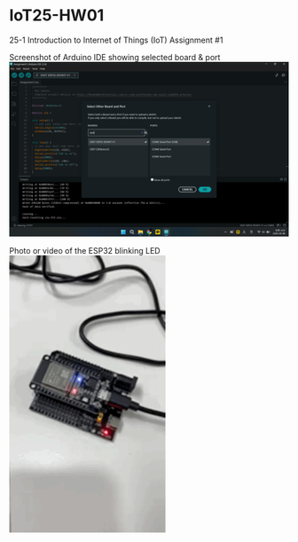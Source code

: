 # IoT25-HW01
25-1 Introduction to Internet of Things (IoT) Assignment #1

Screenshot of Arduino IDE showing selected board & port
![Photo](Assignment1.png)

Photo or video of the ESP32 blinking LED
![Video](Assignment1.GIF)

